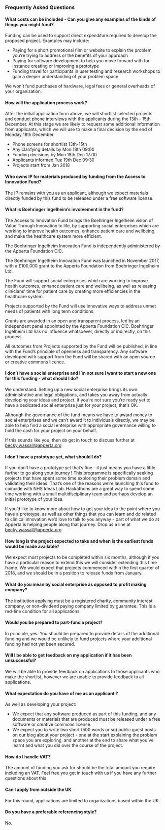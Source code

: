 
### Frequently Asked Questions

#### What costs can be included - Can you give any examples of the kinds of things you might fund?

Funding can be used to support direct expenditure required to develop the proposed project. Examples may include:

* Paying for a short promotional film or website to explain the problem you’re trying to address or the benefits of your approach
* Paying for software development to help you move forward with for instance creating or improving a prototype
* Funding travel for participants in user testing and research workshops to gain a deeper understanding of your problem space

We won’t fund purchases of hardware, legal fees or general overheads of your organization.

#### How will the application process work?

After the initial application form above, we will shortlist selected projects and conduct phone interviews with the applicants during the 13th - 15th December. At this stage we are likely to request some additional information from applicants, which we will use to make a final decision by the end of Monday 18th December

* Phone screens for shortlist 13th-15th
* Any clarifying details by Mon 18th 09:00
* Funding decisions by Mon 18th Dec 17:00
* Applicants informed Tue 19th Dec 09:30
* Projects start from Jan 2018

#### Who owns IP for materials produced by funding from the Access to Innovation Fund?

The IP remains with you as an applicant, although we expect materials directly funded by this fund to be released under a free software license.

#### What is Boehringer Ingelheim’s involvement in the fund?

The Access to Innovation Fund brings the Boehringer Ingelheim vision of Value Through Innovation to life, by supporting social enterprises which are working to improve health outcomes, enhance patient care and wellbeing, and make the healthcare system more efficient.

The Boehringer Ingelheim Innovation Fund is independently administered by the Apperta Foundation CIC.

The Boehringer Ingelheim Innovation Fund was launched in November 2017, with a £100,000 grant to the Apperta Foundation from Boehringer Ingelheim Ltd. 

The Fund will support social enterprises which are working to improve health outcomes, enhance patient care and wellbeing, as well as releasing clinicians’ time for patient care by creating more efficiencies in the healthcare system.

Projects supported by the Fund will use innovative ways to address unmet needs of patients with long term conditions.

Grants are awarded in an open and transparent process, led by an independent panel appointed by the Apperta Foundation CIC. Boehringer Ingelheim Ltd has no influence whatsoever, directly or indirectly, on this process.

All outcomes from Projects supported by the Fund will be published, in line with the Fund’s principle of openness and transparency. Any software developed with support from the Fund will be shared with an open source or creative commons licence.

#### I don’t have a social enterprise and I’m not sure I want to start a new one for this funding - what should I do?

We understand. Setting up a new social enterprise brings its own administrative and legal obligations, and takes you away from actually developing your ideas and project. If you’re not sure you’re ready yet to have a dedicated social enterprise just for your project, that’s OK.

Although the governance of the fund means we have to award money to social enterprises and we can’t award it to individuals directly, we may be able to help find a social enterprise with appropriate governance willing to hold the cash for your project on your behalf.

If this sounds like you, then do get in touch to discuss further at becky.wassall@apperta.org 

#### I don’t have a prototype yet, what should I do?

If you don’t have a prototype yet that’s fine - it just means you have a little further to go along your journey ! This programme is specifically seeking projects that have spent some time exploring their problem domain and validating their ideas. That’s one of the reasons we’re launching this fund to coincide with NHS Ideas Lab. Hackathons are a great way to spend some time working with a small multidisciplinary team and perhaps develop an initial prototype of your idea.

If you’d like to know more about how to get your idea to the point where you have a prototype, as well as other things that you can learn and do related to clinical innovation we’d love to talk to you anyway - part of what we do at Apperta is helping people along that journey. Drop us a line at becky.wassall@apperta.org

#### How long is the project expected to take and when is the earliest funds would be made available?

We expect most projects to be completed within six months, although if you have a particular reason to extend this we will consider extending this time frame. We would expect that projects commenced within the first quarter of 2018, and we should be in a position to release funds from January.

#### What do you mean by social enterprise as opposed to profit making company?

The institution applying must be a registered charity, community interest company, or non-dividend paying company limited by guarantee. This is a red-line condition for all applications.

#### Would you be prepared to part-fund a project?

In principle, yes. You should be prepared to provide details of the additional funding and we would be unlikely to fund projects where your additional funding had not yet been secured.

#### Will I be able to get feedback on my application if it has been unsuccessful? 

We will be able to provide feedback on applications to those applicants who make the shortlist, however we are unable to provide feedback to all applications.

#### What expectation do you have of me as an applicant ?

As well as developing your project: 

* We expect that any software produced as part of this funding, and any documents or materials that are produced must be released under a free software or creative commons license.
* We expect you to write two short (500 words or so) public guest posts on our blog about your project - one at the start explaining the problem space you are exploring, and another at the end to share what you’ve learnt and what you did over the course of the project. 

#### How do I handle VAT?

The amount of funding you ask for should be the total amount you require including an VAT. Feel free you get in touch with us if you have any further questions about this.

#### Can I apply from outside the UK

For this round, applications are limited to organizations based within the UK.

#### Do you have a preferable referencing style? 
No. 
